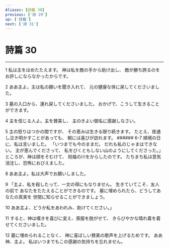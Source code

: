 ```yaml
---
Aliases: [詩篇 30]
previous: ['詩 29']
up: ['詩篇']
next: ['詩 31']
---
```

# 詩篇 30

***




1 
私は主をほめたたえます。 神は私を敵の手から助け出し、 敵が勝ち誇るのをお許しにならなかったからです。 



2 
ああ主よ。主は私の願いを聞き入れて、 元の健康な体に戻してくださいました。 



3 
墓の入口から、連れ戻してくださいました。 おかげで、こうして生きることができます。 



4 
主を信じる人よ。主を賛美し、 主のきよい御名に感謝しなさい。 



5 
主の怒りはつかの間ですが、 その恵みは生きる限り続きます。 たとえ、夜通し泣き明かすことがあっても、 朝には喜びが訪れます。 ###### 6-7 順境の日に、私は言いました。 「いつまでも今のままだ。 だれも私のじゃまはできない。 主が恵んでくださって、 私をびくともしない山のようにしてくださった。」 ところが、神は顔をそむけて、 祝福の川をからしたのです。 たちまち私は意気消沈し、恐怖におびえました。 



8 
ああ主よ。私は大声でお願いしました。 



9 
「主よ、私を殺したって、一文の得にもなりません。 生きていてこそ、友人の前で あなたをたたえることができるのです。 墓に埋められたら、どうしてあなたの真実を 世間に知らせることができましょう。 



10 
ああ主よ、どうか私をあわれみ、助けてください。」 



11 
すると、神は嘆きを喜びに変え、喪服を脱がせて、 きらびやかな晴れ着を着せてくださいました。 



12 
墓に埋められることなく、 神に喜ばしい賛美の歌声を上げるためです。 ああ神、主よ。 私はいつまでもこの感謝の気持ちを忘れません。
